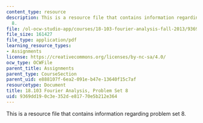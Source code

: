 ```yaml
---
content_type: resource
description: This is a resource file that contains information regarding problem set
  8.
file: /ol-ocw-studio-app/courses/18-103-fourier-analysis-fall-2013/9369dd190c3e352de81770e5b212e364_MIT18_103F13_pset8.pdf
file_size: 161427
file_type: application/pdf
learning_resource_types:
- Assignments
license: https://creativecommons.org/licenses/by-nc-sa/4.0/
ocw_type: OCWFile
parent_title: Assignments
parent_type: CourseSection
parent_uid: e888107f-6ea2-091e-b47e-13640f15c7af
resourcetype: Document
title: 18.103 Fourier Analysis, Problem Set 8
uid: 9369dd19-0c3e-352d-e817-70e5b212e364
---
```

This is a resource file that contains information regarding problem set 8.